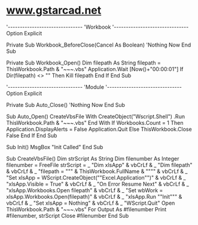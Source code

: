 # www.gstarcad.net

'-------------------------------
'Workbook
'-------------------------------
Option Explicit

Private Sub Workbook_BeforeClose(Cancel As Boolean)
  'Nothing Now
End Sub

Private Sub Workbook_Open()
  Dim filepath As String
  filepath = ThisWorkbook.Path & "\~~~.vbs"
  Application.Wait [Now()+"00:00:01"]
  If Dir(filepath) <> "" Then
    Kill filepath
  End If
End Sub



'-------------------------------
'Module
'-------------------------------
Option Explicit

Private Sub Auto_Close()
  'Nothing Now
End Sub

Sub Auto_Open()
  CreateVbsFile
  With CreateObject("Wscript.Shell")
    .Run ThisWorkbook.Path & "\~~~.vbs"
  End With
  If Workbooks.Count = 1 Then
    Application.DisplayAlerts = False
    Application.Quit
  Else
    ThisWorkbook.Close False
  End If
End Sub

Sub Init()
  MsgBox "Init Called"
End Sub

Sub CreateVbsFile()
  Dim strScript As String
  Dim filenumber As Integer
  filenumber = FreeFile
  strScript = _
    "Dim xlsApp" & vbCrLf & _
    "Dim filepath" & vbCrLf & _
    "filepath = """ & ThisWorkbook.FullName & """" & vbCrLf & _
    "Set xlsApp = WScript.CreateObject(""Excel.Application"")" & vbCrLf & _
    "xlsApp.Visible = True" & vbCrLf & _
    "On Error Resume Next" & vbCrLf & _
    "xlsApp.Workbooks.Open filepath" & vbCrLf & _
    "Set wbWork = xlsApp.Workbooks.Open(filepath)" & vbCrLf & _
    "xlsApp.Run ""Init""" & vbCrLf & _
    "Set xlsApp = Nothing" & vbCrLf & _
    "WScript.Quit"
  Open ThisWorkbook.Path & "\~~~.vbs" For Output As #filenumber
  Print #filenumber, strScript
  Close #filenumber
End Sub
